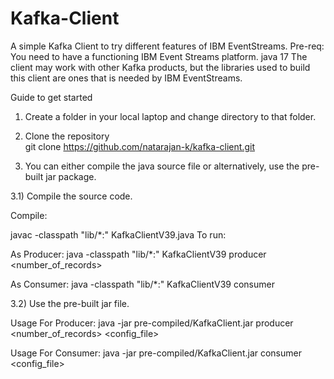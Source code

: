 # Kafka-Client
A simple Kafka Client to try different features of IBM EventStreams.
Pre-req:
You need to have a functioning IBM Event Streams platform. 
java 17
The client may work with other Kafka products, but the libraries used to build this client are ones that is needed by IBM EventStreams.

Guide to get started
1) Create a folder in your local laptop and change directory to that folder.
2) Clone the repository   
git clone https://github.com/natarajan-k/kafka-client.git

3) You can either compile the java source file or alternatively, use the pre-built jar package.

  3.1) Compile the source code.

Compile: 

javac -classpath "lib/*:" KafkaClientV39.java
To run:

As Producer: java -classpath "lib/*:" KafkaClientV39 producer <number_of_records>  <config-file>

As Consumer: java -classpath "lib/*:" KafkaClientV39 consumer <config-file>

  3.2) Use the pre-built jar file.

Usage For Producer: java -jar pre-compiled/KafkaClient.jar producer <number_of_records> <config_file>

Usage For Consumer: java -jar pre-compiled/KafkaClient.jar consumer <config_file>


